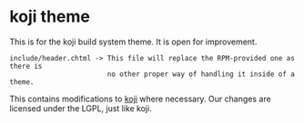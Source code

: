 # koji theme

This is for the koji build system theme. It is open for improvement.

```
include/header.chtml -> This file will replace the RPM-provided one as there is
                        no other proper way of handling it inside of a theme.
```

This contains modifications to [koji](https://pagure.io/koji) where necessary.
Our changes are licensed under the LGPL, just like koji.
